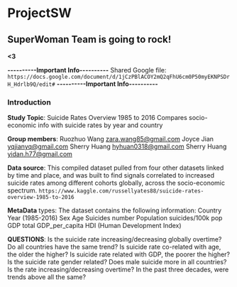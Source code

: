# ProjectSW

## SuperWoman Team is going to rock!
**<3**

**----------Important Info----------**
Shared Google file: 
`https://docs.google.com/document/d/1jCzPBlACOY2mQ2qFhU6cm0P50myEKNPSDrH_Hdrlb9Q/edit#`
**----------Important Info----------**

### Introduction ###
**Study Topic**: Suicide Rates Overview 1985 to 2016
Compares socio-economic info with suicide rates by year and country

**Group members**:
Ruozhuo Wang zara.wang85@gmail.com
Joyce Jian	yqjianyq@gmail.com
Sherry Huang hyhuan0318@gmail.com
Sherry Huang yidan.h77@gmail.com


**Data source**:
This compiled dataset pulled from four other datasets linked by time and place, and was built to find signals correlated to increased suicide rates among different cohorts globally, across the socio-economic spectrum.
```https://www.kaggle.com/russellyates88/suicide-rates-overview-1985-to-2016```

**MetaData** types:
The dataset contains the following information:
    Country
    Year (1985-2016)
    Sex
    Age
    Suicides number
    Population
    suicides/100k pop
    GDP total
    GDP_per_capita
    HDI (Human Development Index)


**QUESTIONS**:
    Is the suicide rate increasing/decreasing globally overtime?
    Do all countries have the same trend?
    Is suicide rate co-related with age, the older the higher?
    Is suicide rate related with GDP, the poorer the higher?
    Is the suicide rate gender related? Does male suicide more in all countries? Is the rate increasing/decreasing overtime?
    In the past three decades, were trends above all the same?


